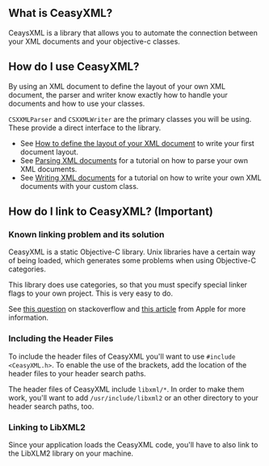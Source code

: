 ## What is CeasyXML?
CeaysXML is a library that allows you to automate the connection between your
XML documents and your objective-c classes.

## How do I use CeasyXML?
By using an XML document to define the layout of your own XML document, the
parser and writer know exactly how to handle your documents and how to 
use your classes.

`CSXXMLParser` and `CSXXMLWriter` are the primary classes you will be using.
These provide a direct interface to the library.

- See [How to define the layout of your XML document][1] to write your first
  document layout.
- See [Parsing XML documents][2] for a tutorial on how to parse your own XML
  documents.
- See [Writing XML documents][3] for a tutorial on how to write your own XML
  documents with your custom class.

## How do I link to CeasyXML? (Important)
### Known linking problem and its solution
CeasyXML is a static Objective-C library. Unix libraries have a certain way of
being loaded, which generates some problems when using Objective-C categories.

This library does use categories, so that you must specify special linker flags
to your own project. This is very easy to do.

See [this question][4] on stackoverflow and [this article][5] from Apple for
more information.

### Including the Header Files
To include the header files of CeasyXML you'll want to use `#include
<CeasyXML.h>`. To enable the use of the brackets, add the location of the header
files to your header search paths.

The header files of CeasyXML include `libxml/*`. In order to make them work,
you'll want to add `/usr/include/libxml2` or an other directory to your header
search paths, too.

### Linking to LibXML2
Since your application loads the CeasyXML code, you'll have to also link to the
LibXLM2 library on your machine.

   [1]: docs/How%20to%20define%20the%20layout%20of%20your%20XML%20document.html
   [2]: docs/Parsing%20XML%20documents.html
   [3]: docs/Writing%20XML%20documents.html
   [4]: http://stackoverflow.com/q/10416779/262660
   [5]: https://developer.apple.com/library/mac/#qa/qa2006/qa1490.html


